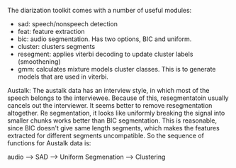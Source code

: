 The diarization toolkit comes with a number of useful modules:
- sad: speech/nonspeech detection
- feat: feature extraction
- bic: audio segmentation. Has two options, BIC and uniform.
- cluster: clusters segments
- resegment: applies viterbi decoding to update cluster labels (smoothening)
- gmm: calculates mixture models cluster classes. This is to generate models that are used in viterbi.


Austalk:
The austalk data has an interview style, in which most of the speech belongs to the interviewee.
Because of this, resegmentatoin usually cancels out the interviewer. It seems better to remove resegmentation altogether.
Re segmentation, it looks like uniformly breaking the signal into smaller chunks works better than BIC segmentation. This is reasonable, since BIC doesn't give same length segments, which makes the features extracted for different segments uncompatible.
So the sequence of functions for Austalk data is:

audio --> SAD --> Uniform Segmenation --> Clustering
